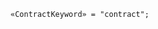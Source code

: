 <!-- This file is generated automatically by infrastructure scripts. Please don't edit by hand. -->

<!-- markdownlint-disable first-line-h1 -->

```{ .ebnf .slang-ebnf #ContractKeyword }
«ContractKeyword» = "contract";
```
